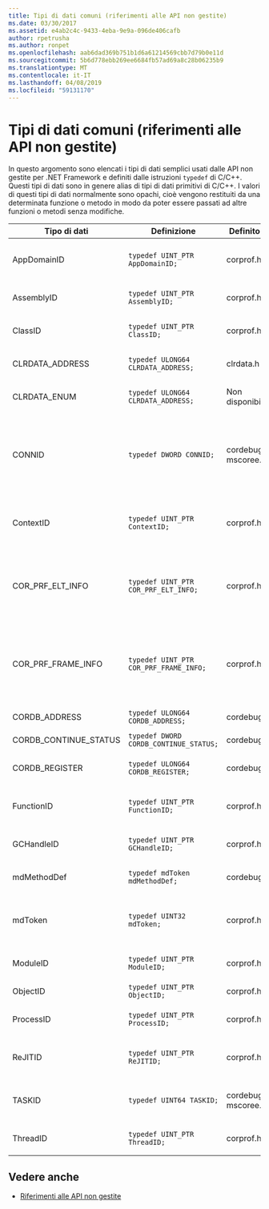 ```yaml
---
title: Tipi di dati comuni (riferimenti alle API non gestite)
ms.date: 03/30/2017
ms.assetid: e4ab2c4c-9433-4eba-9e9a-096de406cafb
author: rpetrusha
ms.author: ronpet
ms.openlocfilehash: aab6dad369b751b1d6a61214569cbb7d79b0e11d
ms.sourcegitcommit: 5b6d778ebb269ee6684fb57ad69a8c28b06235b9
ms.translationtype: MT
ms.contentlocale: it-IT
ms.lasthandoff: 04/08/2019
ms.locfileid: "59131170"
---
```

# <a name="common-data-types-unmanaged-api-reference"></a>Tipi di dati comuni (riferimenti alle API non gestite)
In questo argomento sono elencati i tipi di dati semplici usati dalle API non gestite per .NET Framework e definiti dalle istruzioni `typedef` di C/C++. Questi tipi di dati sono in genere alias di tipi di dati primitivi di C/C++. I valori di questi tipi di dati normalmente sono opachi, cioè vengono restituiti da una determinata funzione o metodo in modo da poter essere passati ad altre funzioni o metodi senza modifiche.  
  
|Tipo di dati|Definizione|Definito in|Descrizione|  
|---------------|----------------|----------------|-----------------|  
|AppDomainID|`typedef UINT_PTR AppDomainID;`|corprof.h|Identificatore di un dominio di applicazione.|  
|AssemblyID|`typedef UINT_PTR AssemblyID;`|corprof.h|Identificatore di un assembly.|  
|ClassID|`typedef UINT_PTR ClassID;`|corprof.h|Identificatore di una classe gestita.|  
|CLRDATA_ADDRESS|`typedef ULONG64 CLRDATA_ADDRESS;`|clrdata.h|Un indirizzo di memoria a 64 bit.|
|CLRDATA_ENUM|`typedef ULONG64 CLRDATA_ADDRESS;`|Non disponibile|Un indirizzo di memoria a 64 bit.|
|CONNID|`typedef DWORD CONNID;`|cordebug.h, mscoree.h|Identificatore della connessione per un thread connesso a un'istanza di Microsoft SQL Server.|  
|ContextID|`typedef UINT_PTR ContextID;`|corprof.h|Identificatore del contesto associato a un thread gestito specifico.|  
|COR_PRF_ELT_INFO|`typedef UINT_PTR COR_PRF_ELT_INFO;`|corprof.h|Handle opaco che rappresenta le informazioni su un determinato stack frame.|  
|COR_PRF_FRAME_INFO|`typedef UINT_PTR COR_PRF_FRAME_INFO;`|corprof.h|Handle opaco che punta a uno stack frame. È valido solo durante il callback a cui viene passato.|  
|CORDB_ADDRESS|`typedef ULONG64 CORDB_ADDRESS;`|cordebug.h|Indirizzo in memoria.|  
|CORDB_CONTINUE_STATUS|`typedef DWORD CORDB_CONTINUE_STATUS;`|cordebug.h|Stato di continuazione.|  
|CORDB_REGISTER|`typedef ULONG64 CORDB_REGISTER;`|cordebug.h|Valore di un registro della CPU.|
|FunctionID|`typedef UINT_PTR FunctionID;`|corprof.h|Identificatore di una funzione o di un metodo.|  
|GCHandleID|`typedef UINT_PTR GCHandleID;`|corprof.h|Handle di Garbage Collection.|  
|mdMethodDef|`typedef mdToken mdMethodDef;`|cordebug.h|Un token di definizione di metodo.|
|mdToken|`typedef UINT32 mdToken;`|corprof.h|Un token di metadati (una riga in una tabella di metadati).|  
|ModuleID|`typedef UINT_PTR ModuleID;`|corprof.h|Identificatore di un modulo di assembly.|  
|ObjectID|`typedef UINT_PTR ObjectID;`|corprof.h|Identificatore di un oggetto.|  
|ProcessID|`typedef UINT_PTR ProcessID;`|corprof.h|Identificatore di un processo gestito.|  
|ReJITID|`typedef UINT_PTR ReJITID;`|corprof.h|Identificatore di una funzione Just-In-Time.|  
|TASKID|`typedef UINT64 TASKID;`|cordebug.h, mscoree.h|L'identificatore di un' [ICLRTask](../../../docs/framework/unmanaged-api/hosting/iclrtask-interface.md) istanza.|  
|ThreadID|`typedef UINT_PTR ThreadID;`|corprof.h|Identificatore di un thread gestito.|  
  
## <a name="see-also"></a>Vedere anche

- [Riferimenti alle API non gestite](../../../docs/framework/unmanaged-api/index.md)
